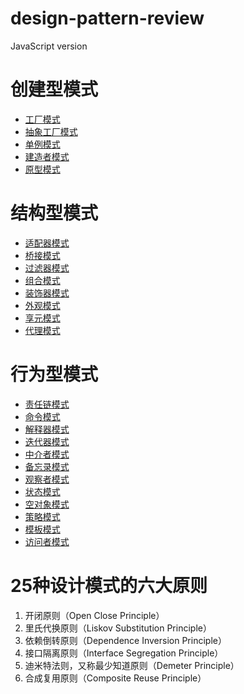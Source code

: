 # design-pattern-review
JavaScript version

# 创建型模式
* [工厂模式](./creational-pattern/factory-pattern.js)
* [抽象工厂模式](./creational-pattern/abstract-factory-pattern.js)
* [单例模式](./creational-pattern/singleton-pattern.js) 
* [建造者模式](./creational-pattern/builder-pattern.js)
* [原型模式](./creational-pattern/prototype-pattern.js)

# 结构型模式
* [适配器模式](./structural-pattern/adapter-pattern.js)
* [桥接模式](./structural-pattern/bridge-pattern.js)
* [过滤器模式](./structural-pattern/filter-pattern.js)
* [组合模式](./structural-pattern/composite-pattern.js)
* [装饰器模式](./structural-pattern/decorator-pattern.js)
* [外观模式](./structural-pattern/facade-pattern.js)
* [享元模式](./structural-pattern/flyweight-pattern.js)
* [代理模式](./structural-pattern/proxy-pattern.js)

# 行为型模式
* [责任链模式](./behaviour-pattern/chain-of-responsibility-pattern.js)
* [命令模式](./behaviour-pattern/command-pattern.js)
* [解释器模式](./behaviour-pattern/interpreter-pattern.js)
* [迭代器模式](./behaviour-pattern/iterator-pattern.js)
* [中介者模式](./behaviour-pattern/mediator-pattern.js)
* [备忘录模式](./behaviour-pattern/memento-pattern.js)
* [观察者模式](./behaviour-pattern/observer-pattern.js)
* [状态模式](./behaviour-pattern/state-pattern.js)
* [空对象模式](./behaviour-pattern/null-object-pattern.js)
* [策略模式](./behaviour-pattern/strategy-pattern.js)
* [模板模式](./behaviour-pattern/template-pattern.js)
* [访问者模式](./behaviour-pattern/visitor-pattern.js)

# 25种设计模式的六大原则
1. 开闭原则（Open Close Principle）
2. 里氏代换原则（Liskov Substitution Principle）
3. 依赖倒转原则（Dependence Inversion Principle）
4. 接口隔离原则（Interface Segregation Principle）
5. 迪米特法则，又称最少知道原则（Demeter Principle）
6. 合成复用原则（Composite Reuse Principle）
